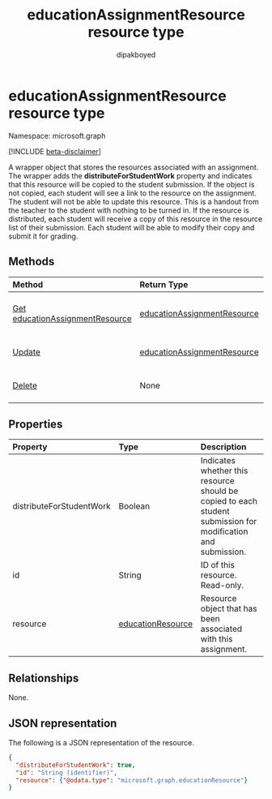 ﻿---
title: "educationAssignmentResource resource type"
description: "A wrapper object that stores the resources associated with an assignment. The wrapper adds the **distributeForStudentWork** property and indicates that this resource will"
localization_priority: Normal
author: "dipakboyed"
ms.prod: "education"
doc_type: resourcePageType
---

# educationAssignmentResource resource type

Namespace: microsoft.graph

[!INCLUDE [beta-disclaimer](../../includes/beta-disclaimer.md)]

A wrapper object that stores the resources associated with an assignment. The wrapper adds the **distributeForStudentWork** property and indicates that this resource will
be copied to the student submission.  If the object is not copied, each student will see a link to the resource on the assignment. The student will not be able to update this resource. This is a handout from the teacher to the student with nothing to be turned in. If the resource is distributed, each student 
will receive a copy of this resource in the resource list of their submission. Each student will be able to modify their copy and submit it for grading.

## Methods

| Method                                                                       | Return Type                                                   | Description                                                                     |
| :--------------------------------------------------------------------------- | :------------------------------------------------------------ | :------------------------------------------------------------------------------ |
| [Get educationAssignmentResource](../api/educationassignmentresource-get.md) | [educationAssignmentResource](educationassignmentresource.md) | Read properties and relationships of an **educationAssignmentResource** object. |
| [Update](../api/educationassignmentresource-update.md)                       | [educationAssignmentResource](educationassignmentresource.md) | Update an **educationAssignmentResource** object.                               |
| [Delete](../api/educationassignmentresource-delete.md)                       | None                                                          | Delete an **educationAssignmentResource** object.                               |

## Properties

| Property                 | Type                                      | Description                                                                                                  |
| :----------------------- | :---------------------------------------- | :----------------------------------------------------------------------------------------------------------- |
| distributeForStudentWork | Boolean                                   | Indicates whether this resource should be copied to each student submission for modification and submission. |
| id                       | String                                    | ID of this resource. Read-only.                                                                              |
| resource                 | [educationResource](educationresource.md) | Resource object that has been associated with this assignment.                                               |

## Relationships

None.

## JSON representation

The following is a JSON representation of the resource.

<!-- {
  "blockType": "resource",
  "optionalProperties": [

  ],
  "@odata.type": "microsoft.graph.educationAssignmentResource"
}-->

```json
{
  "distributeForStudentWork": true,
  "id": "String (identifier)",
  "resource": {"@odata.type": "microsoft.graph.educationResource"}
}

```

<!-- uuid: 8fcb5dbc-d5aa-4681-8e31-b001d5168d79
2015-10-25 14:57:30 UTC -->

<!--
{
  "type": "#page.annotation",
  "description": "educationAssignmentResource resource",
  "keywords": "",
  "section": "documentation",
  "tocPath": "",
  "suppressions": []
}
-->
